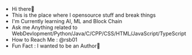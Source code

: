 -  Hi there👋
- This is the place where I opensource stuff and break things
- I'm Currently learning AI, ML and Block Chain
- Ask me Anything related to WebDevlopment/Python/Java/C/CPP/CSS/HTML/JavaScript/TypeScript
- How to Reach Me : @rsb01
- Fun Fact : I wanted to be an Author👀  

